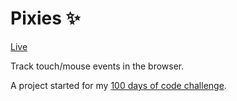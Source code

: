 # Pixies ✨

[Live](https://tylerjustyn.dev/app/100daysofcode/pixies/)

Track touch/mouse events in the browser.

A project started for my [100 days of code challenge](https://github.com/gotylergo/100-days-of-code). 